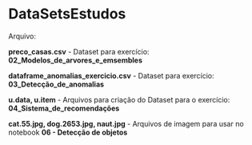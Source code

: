 # DataSetsEstudos

Arquivo:

__preco_casas.csv__ - Dataset para exercício: __02_Modelos_de_arvores_e_emsembles__

__dataframe_anomalias_exercicio.csv__ - Dataset para exercício: __03_Detecção_de_anomalias__

__u.data, u.item__ - Arquivos para criação do Dataset para o exercício: __04_Sistema_de_recomendações__

__cat.55.jpg, dog.2653.jpg, naut.jpg__ - Arquivos de imagem para usar no notebook __06 - Detecção de objetos__ 
